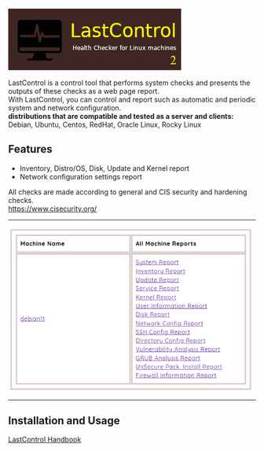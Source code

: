 ![alt text](images/lastcontrol_logo.png "LastControl")
<br>

LastControl is a control tool that performs system checks and presents the outputs of these checks as a web page report.<br>
With LastControl, you can control and report such as automatic and periodic system and network configuration.
<br>
**distributions that are compatible and tested as a server and clients:** <br>
Debian, Ubuntu, Centos, RedHat, Oracle Linux, Rocky Linux

## Features
- Inventory, Distro/OS, Disk, Update and Kernel report
- Network configuration settings report

All checks are made according to general and CIS security and hardening checks.<br>
https://www.cisecurity.org/

---

![alt text](images/lastcontrol_allreports1.png "LastControl Reports Screen")
<br>

---

## Installation and Usage
[LastControl Handbook](https://github.com/eesmer/LastControl/blob/main/LastControl-HandBook.md)
